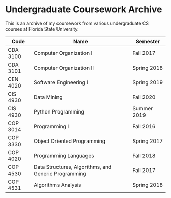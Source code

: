 # Undergraduate Coursework Archive

This is an archive of my coursework from various undergraduate CS courses at Florida State University.

Code | Name | Semester
---|---|---
CDA 3100 | Computer Organization I | Fall 2017
CDA 3101 | Computer Organization II | Spring 2018
CEN 4020 | Software Engineering I | Spring 2019
CIS 4930 | Data Mining | Fall 2020
CIS 4930 | Python Programming | Summer 2019
COP 3014 | Programming I | Fall 2016
COP 3330 | Object Oriented Programming | Spring 2017
COP 4020 | Programming Languages | Fall 2018
COP 4530 | Data Structures, Algorithms, and Generic Programming | Fall 2017
COP 4531 | Algorithms Analysis | Spring 2018
